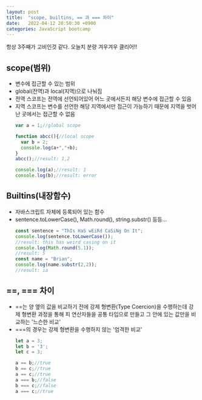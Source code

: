 ```yaml
---
layout: post
title:  "scope, builtins, == 과 === 차이"
date:   2022-04-12 20:50:30 +0900
categories: JavaScript bootcamp
---
```


항상 3주째가 고비인것 같다. 오늘치 분량 겨우겨우 클리어!!  

## scope(범위)
- 변수에 접근할 수 있는 범위
- global(전역)과 local(지역)으로 나눠짐
- 전역 스코프는 전역에 선언되어있어 어느 곳에서든지 해당 변수에 접근할 수 있음
- 지역 스코프는 변수를 선언한 해당 지역에서만 접근이 가능하기 때문에 지역을 벗어난 곳에서는 접근할 수 없음
  ```javascript
  var a = 1;//global scope
  
  function abcc(){//local scope
    var b = 2;
    console.log(a+","+b);
  }
  abcc();//result: 1,2

  console.log(a);//result: 1
  console.log(b);//result: error
  ```

## Builtins(내장함수)
- 자바스크립트 자체에 등록되어 있는 함수
- sentence.toLowerCase(), Math.round(), string.substr() 등등...
  ```javascript
  const sentence = "ThIs HaS wEiRd CaSiNg On It";
  console.log(sentence.toLowerCase());
  //result: this has weird casing on it
  console.log(Math.round(5.1));
  //result: 5
  const name = "Brian";
  console.log(name.substr(2,2));
  //result: ia
  ```

## ==, === 차이
- ==는 양 옆의 값을 비교하기 전에 강제 형변환(Type Coercion)을 수행하는데 강제 형변환 과정을 통해 피 연산자들을 공통 타입으로 만들고 그 안에 있는 값만을 비교하는 '느슨한 비교'
- ===의 경우는 강제 형변환을 수행하지 않는 '엄격한 비교'
  ```javascript
  let a = 3;
  let b = '3';
  let c = 3;

  a == b;//true
  b == c;//true
  a == c;//true
  a === b;//false
  b === c;//false
  a === c;//true
  ```
